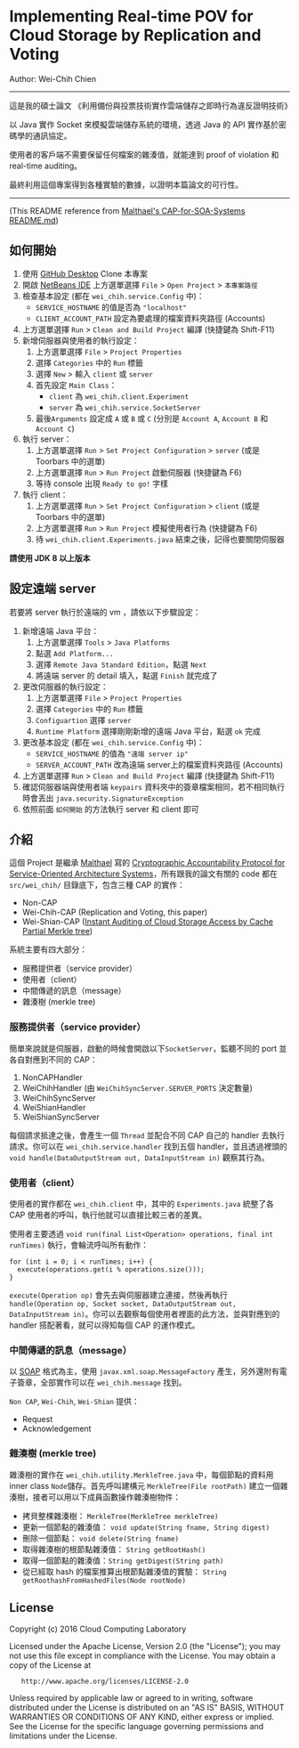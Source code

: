 # Implementing Real-time POV for Cloud Storage by Replication and Voting
Author: Wei-Chih Chien

---

這是我的碩士論文 《利用備份與投票技術實作雲端儲存之即時行為違反證明技術》

以 Java 實作 Socket 來模擬雲端儲存系統的環境，透過 Java 的 API 實作基於密碼學的通訊協定。

使用者的客戶端不需要保留任何檔案的雜湊值，就能達到 proof of violation 和 real-time auditing。

最終利用這個專案得到各種實驗的數據，以證明本篇論文的可行性。

---

(This README reference from [Malthael's CAP-for-SOA-Systems README.md](https://github.com/CloudComLab/CAP-for-SOA-Systems/blob/master/README.md))

## 如何開始
1. 使用 [GitHub Desktop](https://desktop.github.com) Clone 本專案
2. 開啟 [NetBeans IDE](https://netbeans.org) 上方選單選擇 `File` > `Open Project` > `本專案路徑`
3. 檢查基本設定 (都在 `wei_chih.service.Config` 中)：
    - `SERVICE_HOSTNAME` 的值是否為 `"localhost"`
    - `CLIENT_ACCOUNT_PATH` 設定為要處理的檔案資料夾路徑 (Accounts)
4. 上方選單選擇 `Run` > `Clean and Build Project` 編譯 (快捷鍵為 Shift-F11)
5. 新增伺服器與使用者的執行設定：
    1. 上方選單選擇 `File` > `Project Properties`
    2. 選擇 `Categories` 中的 `Run` 標籤
    3. 選擇 `New` > 輸入 `client` 或 `server`
    4. 首先設定 `Main Class`：
        * `client` 為 `wei_chih.client.Experiment`
        * `server` 為 `wei_chih.service.SocketServer`
    5. 最後`Arguments` 設定成 `A` 或 `B` 或 `C` (分別是 `Account A`, `Account B` 和 `Account C`)
6. 執行 server：
    1. 上方選單選擇 `Run` > `Set Project Configuration` > `server` (或是 Toorbars 中的選單)
    2. 上方選單選擇 `Run` > `Run Project` 啟動伺服器 (快捷鍵為 F6)
    3. 等待 console 出現 `Ready to go!` 字樣
7. 執行 client：
    1. 上方選單選擇 `Run` > `Set Project Configuration` > `client` (或是 Toorbars 中的選單)
    2. 上方選單選擇 `Run` > `Run Project` 模擬使用者行為 (快捷鍵為 F6)
    3. 待 `wei_chih.client.Experiments.java` 結束之後，記得也要關閉伺服器

**請使用 JDK 8 以上版本**

## 設定遠端 server
若要將 server 執行於遠端的 vm ，請依以下步驟設定：

1. 新增遠端 Java 平台：
    1. 上方選單選擇 `Tools` > `Java Platforms`
    2. 點選 `Add Platform...`
    3. 選擇 `Remote Java Standard Edition`，點選 `Next`
    3. 將遠端 server 的 detail 填入，點選 `Finish` 就完成了
2. 更改伺服器的執行設定：
    1. 上方選單選擇 `File` > `Project Properties`
    2. 選擇 `Categories` 中的 `Run` 標籤
    3. `Configuartion` 選擇 `server`
    4. `Runtime Platform` 選擇剛剛新增的遠端 Java 平台，點選 `ok` 完成
3. 更改基本設定 (都在 `wei_chih.service.Config` 中)：
    - `SERVICE_HOSTNAME` 的值為 `"遠端 server ip"`
    - `SERVER_ACCOUNT_PATH` 改為遠端 server上的檔案資料夾路徑 (Accounts)
4. 上方選單選擇 `Run` > `Clean and Build Project` 編譯 (快捷鍵為 Shift-F11)
5. 確認伺服器端與使用者端 `keypairs` 資料夾中的簽章檔案相同，若不相同執行時會丟出 `java.security.SignatureException`
6. 依照前面 `如何開始` 的方法執行 server 和 client 即可

## 介紹

這個 Project 是繼承 [Malthael](https://github.com/Malthael) 寫的 [Cryptographic Accountability Protocol for Service-Oriented Architecture Systems](https://github.com/CloudComLab/CAP-for-SOA-Systems)，所有跟我的論文有關的 code 都在 `src/wei_chih/` 目錄底下，包含三種 CAP 的實作：

* Non-CAP
* Wei-Chih-CAP (Replication and Voting, this paper)
* Wei-Shian-CAP ([Instant Auditing of Cloud Storage Access by Cache Partial Merkle tree](http://handle.ncl.edu.tw/11296/ndltd/22505799904029871228))

系統主要有四大部分：

* 服務提供者（service provider）
* 使用者（client）
* 中間傳遞的訊息（message）
* 雜湊樹 (merkle tree)

### 服務提供者（service provider）

簡單來說就是伺服器，啟動的時候會開啟以下`SocketServer`，監聽不同的 port 並各自對應到不同的 CAP：

1. NonCAPHandler
2. WeiChihHandler (由 `WeiChihSyncServer.SERVER_PORTS` 決定數量)
3. WeiChihSyncServer
4. WeiShianHandler
5. WeiShianSyncServer

每個請求抵達之後，會產生一個 `Thread` 並配合不同 CAP 自己的 handler 去執行請求。你可以在 `wei_chih.service.handler` 找到五個 handler，並且透過裡頭的 `void handle(DataOutputStream out, DataInputStream in)` 觀察其行為。

### 使用者（client）

使用者的實作都在 `wei_chih.client` 中，其中的 `Experiments.java` 統整了各 CAP 使用者的呼叫，執行他就可以直接比較三者的差異。

使用者主要透過 `void run(final List<Operation> operations, final int runTimes)` 執行，會輪流呼叫所有動作：

```
for (int i = 0; i < runTimes; i++) {
  execute(operations.get(i % operations.size()));
}
```

`execute(Operation op)` 會先去與伺服器建立連接，然後再執行 `handle(Operation op, Socket socket, DataOutputStream out, DataInputStream in)`。你可以去觀察每個使用者裡面的此方法，並與對應到的 handler 搭配著看，就可以得知每個 CAP 的運作模式。

### 中間傳遞的訊息（message）

以 [SOAP](https://en.wikipedia.org/wiki/SOAP) 格式為主，使用 `javax.xml.soap.MessageFactory` 產生，另外還附有電子簽章，全部實作可以在 `wei_chih.message` 找到。

`Non CAP`, `Wei-Chih`, `Wei-Shian` 提供：

* Request
* Acknowledgement

### 雜湊樹 (merkle tree)
雜湊樹的實作在 `wei_chih.utility.MerkleTree.java` 中，每個節點的資料用 inner class `Node`儲存。首先呼叫建構元 `MerkleTree(File rootPath)` 建立一個雜湊樹，接者可以用以下成員函數操作雜湊樹物件：

- 拷貝整棵雜湊樹：  `MerkleTree(MerkleTree merkleTree)`
- 更新一個節點的雜湊值： `void update(String fname, String digest)`
- 刪除一個節點： `void delete(String fname)`
- 取得雜湊樹的根節點雜湊值： `String getRootHash()`
- 取得一個節點的雜湊值：`String getDigest(String path)`
- 從已經取 hash 的檔案推算出根節點雜湊值的實驗： `String getRoothashFromHashedFiles(Node rootNode)`


## License

   Copyright (c) 2016 Cloud Computing Laboratory

   Licensed under the Apache License, Version 2.0 (the "License");
   you may not use this file except in compliance with the License.
   You may obtain a copy of the License at

       http://www.apache.org/licenses/LICENSE-2.0

   Unless required by applicable law or agreed to in writing, software
   distributed under the License is distributed on an "AS IS" BASIS,
   WITHOUT WARRANTIES OR CONDITIONS OF ANY KIND, either express or implied.
   See the License for the specific language governing permissions and
   limitations under the License.
